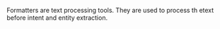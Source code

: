 Formatters are text processing tools. They are used to process th etext before intent and entity extraction.
